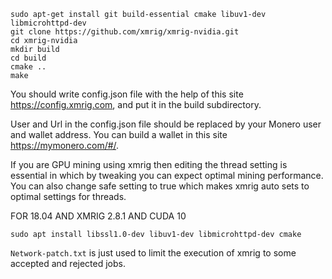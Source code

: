 ```
sudo apt-get install git build-essential cmake libuv1-dev libmicrohttpd-dev
git clone https://github.com/xmrig/xmrig-nvidia.git
cd xmrig-nvidia
mkdir build
cd build
cmake ..
make
```

You should write config.json file with the help of this site https://config.xmrig.com, and put it in the build subdirectory.

User and Url in the config.json file should be replaced by your Monero user and wallet address. You can build a wallet in this site https://mymonero.com/#/.

If you are GPU mining using xmrig then editing the thread setting is essential in which by tweaking you can expect optimal mining performance. You can also change safe setting to true which makes xmrig auto sets to optimal settings for threads.




FOR 18.04 AND XMRIG 2.8.1 AND CUDA 10

`sudo apt install libssl1.0-dev libuv1-dev libmicrohttpd-dev cmake`



`Network-patch.txt` is just used to limit the execution of xmrig to some accepted and rejected jobs.
